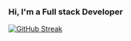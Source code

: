 ### Hi, I'm a Full stack Developer

<!--
**Rolas444/rolas444** is a ✨ _special_ ✨ repository because its `README.md` (this file) appears on your GitHub profile.

Here are some ideas to get you started:

- 🔭 I’m currently working on ...
- 🌱 I’m currently learning ...
- 👯 I’m looking to collaborate on ...
- 🤔 I’m looking for help with ...
- 💬 Ask me about ...
- 📫 How to reach me: ...
- 😄 Pronouns: ...
- ⚡ Fun fact: ...
-->
[![GitHub Streak](https://streak-stats.demolab.com?user=rolas444&theme=onedark&hide_border=true&border_radius=&date_format=j%20M%5B%20Y%5D&mode=weekly)](https://git.io/streak-stats)
